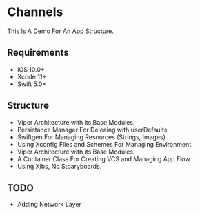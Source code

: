 # Channels
This Is A Demo For An App Structure.

## Requirements
 * iOS 10.0+
 * Xcode 11+
 * Swift 5.0+
 
 ## Structure
 * Viper Architecture with its Base Modules.
 * Persistance Manager For Deleaing with userDefaults.
 * Swiftgen For Managing Resources (Strings, Images).
 * Using Xconfig Files and Schemes For Managing Environment.
 * Viper Architecture with its Base Modules.
 * A Container Class For Creating VCS and Managing App Flow.
 * Using Xibs, No Stoaryboards.





 
 ## TODO
 * Adding Network Layer
